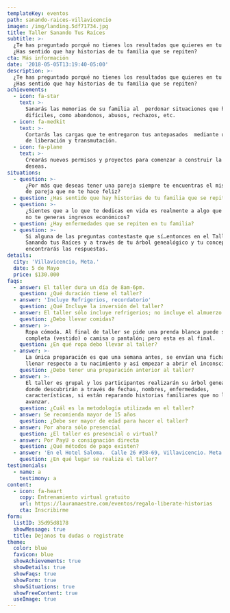 ```yaml
---
templateKey: eventos
path: sanando-raices-villavicencio
imagen: /img/landing.5df71734.jpg
title: Taller Sanando Tus Raíces
subtitle: >-
  ¿Te has preguntado porqué no tienes los resultados que quieres en tu vida?
  ¿Has sentido que hay historias de tu familia que se repiten?
cta: Más información
date: '2018-05-05T13:19:40-05:00'
description: >-
  ¿Te has preguntado porqué no tienes los resultados que quieres en tu vida?
  ¿Has sentido que hay historias de tu familia que se repiten?
achievements:
  - icon: fa-star
    text: >-
      Sanarás las memorias de su familia al  perdonar situaciones que han sido
      difíciles, como abandonos, abusos, rechazos, etc.
  - icon: fa-medkit
    text: >-
      Cortarás las cargas que te entregaron tus antepasados  mediante un proceso
      de liberación y transmutación.
  - icon: fa-plane
    text: >-
      Crearás nuevos permisos y proyectos para comenzar a construir la vida que
      deseas.
situations:
  - question: >-
      ¿Por más que deseas tener una pareja siempre te encuentras el mismo patrón
      de pareja que no te hace feliz?
  - question: ¿Has sentido que hay historias de tu familia que se repiten?
  - question: >-
      ¿Sientes que a lo que te dedicas en vida es realmente a algo que no amas o
      no te generas ingresos económicos?
  - question: ¿Hay enfermedades que se repiten en tu familia?
  - question: >-
      Si alguna de las preguntas contestaste que sí…entonces en el Taller
      Sanando tus Raíces y a través de tu árbol genealógico y tu concepción
      encontrarás las respuestas.
details:
  city: 'Villavicencio, Meta.'
  date: 5 de Mayo
  price: $130.000
faqs:
  - answer: El taller dura un día de 8am-6pm.
    question: ¿Qué duración tiene el taller?
  - answer: 'Incluye Refrigerios, recordatorio'
    question: ¿Qué Incluye la inversión del taller?
  - answer: El taller sólo incluye refrigerios; no incluye el almuerzo.
    question: ¿Debo llevar comidas?
  - answer: >-
      Ropa cómoda. Al final de taller se pide una prenda blanca puede ser
      completa (vestido) o camisa o pantalón; pero esta es al final.
    question: ¿En qué ropa debo llevar al taller?
  - answer: >-
      La única preparación es que una semana antes, se envían una ficha para
      llenar respecto a tu nacimiento y así empezar a abrir el inconsciente.
    question: ¿Debo tener una preparación anterior al taller?
  - answer: >-
      El taller es grupal y los participantes realizarán su árbol genealógico
      donde descubrirán a través de fechas, nombres, enfermedades,
      características, si están reparando historias familiares que no les dejan
      avanzar.
    question: ¿Cuál es la metodología utilizada en el taller?
  - answer: Se recomienda mayor de 15 años
    question: ¿Debe ser mayor de edad para hacer el taller?
  - answer: Por ahora sólo presencial
    question: ¿El taller es presencial o virtual?
  - answer: Por PayU o consignación directa
    question: ¿Qué métodos de pago existen?
  - answer: 'En el Hotel Saloma.  Calle 26 #38-69, Villavicencio. Meta.'
    question: ¿En qué lugar se realiza el taller?
testimonials:
  - name: a
    testimony: a
content:
  - icon: fa-heart
    copy: Entrenamiento virtual gratuito
    url: https://lauramaestre.com/eventos/regalo-liberate-historias
    cta: Inscribirme
form:
  listID: 35d95d8178
  showMessage: true
  title: Dejanos tu dudas o registrate
theme:
  color: blue
  favicon: blue
  showAchievements: true
  showDetails: true
  showFaqs: true
  showForm: true
  showSituations: true
  showFreeContent: true
  useImage: true
---
```

